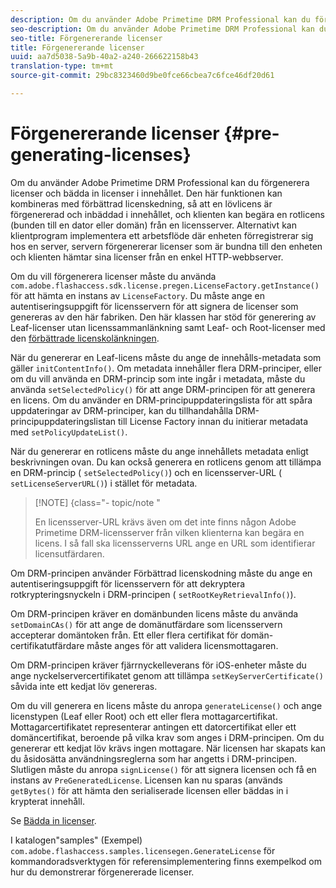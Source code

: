 ```yaml
---
description: Om du använder Adobe Primetime DRM Professional kan du förgenerera licenser och bädda in licenser i innehållet. Den här funktionen kan kombineras med förbättrad licenskedning, så att en lövlicens är förgenererad och inbäddad i innehållet, och klienten kan begära en rotlicens (bunden till en dator eller domän) från en licensserver. Alternativt kan klientprogram implementera ett arbetsflöde där enheten förregistrerar sig hos en server, servern förgenererar licenser som är bundna till den enheten och klienten hämtar sina licenser från en enkel HTTP-webbserver.
seo-description: Om du använder Adobe Primetime DRM Professional kan du förgenerera licenser och bädda in licenser i innehållet. Den här funktionen kan kombineras med förbättrad licenskedning, så att en lövlicens är förgenererad och inbäddad i innehållet, och klienten kan begära en rotlicens (bunden till en dator eller domän) från en licensserver. Alternativt kan klientprogram implementera ett arbetsflöde där enheten förregistrerar sig hos en server, servern förgenererar licenser som är bundna till den enheten och klienten hämtar sina licenser från en enkel HTTP-webbserver.
seo-title: Förgenererande licenser
title: Förgenererande licenser
uuid: aa7d5038-5a9b-40a2-a240-266622158b43
translation-type: tm+mt
source-git-commit: 29bc8323460d9be0fce66cbea7c6fce46df20d61

---
```



# Förgenererande licenser {#pre-generating-licenses}

Om du använder Adobe Primetime DRM Professional kan du förgenerera licenser och bädda in licenser i innehållet. Den här funktionen kan kombineras med förbättrad licenskedning, så att en lövlicens är förgenererad och inbäddad i innehållet, och klienten kan begära en rotlicens (bunden till en dator eller domän) från en licensserver. Alternativt kan klientprogram implementera ett arbetsflöde där enheten förregistrerar sig hos en server, servern förgenererar licenser som är bundna till den enheten och klienten hämtar sina licenser från en enkel HTTP-webbserver.

Om du vill förgenerera licenser måste du använda `com.adobe.flashaccess.sdk.license.pregen.LicenseFactory.getInstance()` för att hämta en instans av `LicenseFactory`. Du måste ange en autentiseringsuppgift för licensservern för att signera de licenser som genereras av den här fabriken. Den här klassen har stöd för generering av Leaf-licenser utan licenssammanlänkning samt Leaf- och Root-licenser med den [förbättrade licenskolänkningen](../../protecting-content/implementing-the-license-server/license-chaining/gen-enhanced-license-chaining.md).

När du genererar en Leaf-licens måste du ange de innehålls-metadata som gäller `initContentInfo()`. Om metadata innehåller flera DRM-principer, eller om du vill använda en DRM-princip som inte ingår i metadata, måste du använda `setSelectedPolicy()` för att ange DRM-principen för att generera en licens. Om du använder en DRM-principuppdateringslista för att spåra uppdateringar av DRM-principer, kan du tillhandahålla DRM-principuppdateringslistan till License Factory innan du initierar metadata med `setPolicyUpdateList()`.

När du genererar en rotlicens måste du ange innehållets metadata enligt beskrivningen ovan. Du kan också generera en rotlicens genom att tillämpa en DRM-princip ( `setSelectedPolicy()`) och en licensserver-URL ( `setLicenseServerURL()`) i stället för metadata.

>[!NOTE] {class=&quot;- topic/note &quot;
>
>En licensserver-URL krävs även om det inte finns någon Adobe Primetime DRM-licensserver från vilken klienterna kan begära en licens. I så fall ska licensserverns URL ange en URL som identifierar licensutfärdaren.

Om DRM-principen använder Förbättrad licenskodning måste du ange en autentiseringsuppgift för licensservern för att dekryptera rotkrypteringsnyckeln i DRM-principen ( `setRootKeyRetrievalInfo()`).

Om DRM-principen kräver en domänbunden licens måste du använda `setDomainCAs()` för att ange de domänutfärdare som licensservern accepterar domäntoken från. Ett eller flera certifikat för domän-certifikatutfärdare måste anges för att validera licensmottagaren.

Om DRM-principen kräver fjärrnyckelleverans för iOS-enheter måste du ange nyckelservercertifikatet genom att tillämpa `setKeyServerCertificate()` såvida inte ett kedjat löv genereras.

Om du vill generera en licens måste du anropa `generateLicense()` och ange licenstypen (Leaf eller Root) och ett eller flera mottagarcertifikat. Mottagarcertifikatet representerar antingen ett datorcertifikat eller ett domäncertifikat, beroende på vilka krav som anges i DRM-principen. Om du genererar ett kedjat löv krävs ingen mottagare. När licensen har skapats kan du åsidosätta användningsreglerna som har angetts i DRM-principen. Slutligen måste du anropa `signLicense()` för att signera licensen och få en instans av `PreGeneratedLicense`. Licensen kan nu sparas (används `getBytes()` för att hämta den serialiserade licensen eller bäddas in i krypterat innehåll.

Se [Bädda in licenser](../../protecting-content/pre-generating-and-embedded-licenses/embedding-licenses.md).

I katalogen&quot;samples&quot; (Exempel) `com.adobe.flashaccess.samples.licensegen.GenerateLicense` för kommandoradsverktygen för referensimplementering finns exempelkod om hur du demonstrerar förgenererade licenser.
